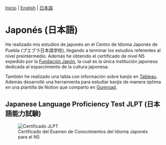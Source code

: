 [Inicio](indexesp.md) \| [English](japanese.md) \| [日本語](japanesejp.md)

# Japonés (日本語)

He realizado mis estudios de japonés en el Centro de Idioma Japonés de Puebla (プエブラ日本語学校), llegando a terminar los estudios referentes al nivel preintermedio. Además he obtenido el certificado de nivel N5 expedido por la [Fundación Japón](https://www.jpf.go.jp/e/), la cual es la única institución japonesa dedicada al esparcimiento de la cultura japonesa.

También he realizado una tabla con información sobre kanjis en [Tableau](https://public.tableau.com/app/profile/david.silva2663/viz/Kanji_16451629254860/Dashboard?publish=yes). Además desarrollé una herramienta para estudiar kanjis de manera óptima en una plantilla de Notion que comparto en [Gumroad](https://davidsilvaapango.gumroad.com/).

## Japanese Language Proficiency Test JLPT (日本語能力試験)

<figure>
  <img
  src="https://imgur.com/D0Bz93f.jpg"
  alt="Certificado JLPT">
  <figcaption>Certificado del Examen de Conocimientos del Idioma Japonés para el N5</figcaption>
</figure>
